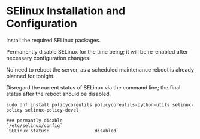 # SElinux Installation and Configuration
Install the required SELinux packages.

Permanently disable SELinux for the time being; it will be re-enabled after necessary configuration changes.

No need to reboot the server, as a scheduled maintenance reboot is already planned for tonight.

Disregard the current status of SELinux via the command line; the final status after the reboot should be disabled.

`sudo dnf install policycoreutils policycoreutils-python-utils selinux-policy selinux-policy-devel`

```
### permantly disable
`/etc/selinux/config`
`SELinux status:                 disabled`
```